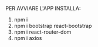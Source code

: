 PER AVVIARE L'APP INSTALLA: 


1) npm i 
2) npm i bootstrap react-bootstrap
3) npm i react-router-dom 
4) npm i axios

